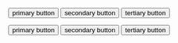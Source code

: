 <button class="au-btn au-btn--block">primary button</button>
<button class="au-btn au-btn--block au-btn--secondary">secondary button</button>
<button class="au-btn au-btn--block au-btn--tertiary">tertiary button</button>

<div class="au-body au-body--dark">
  <button class="au-btn au-btn--block au-btn--dark">primary button</button>
  <button class="au-btn au-btn--block au-btn--dark au-btn--secondary">secondary button</button>
  <button class="au-btn au-btn--block au-btn--dark au-btn--tertiary">tertiary button</button>
</div>
